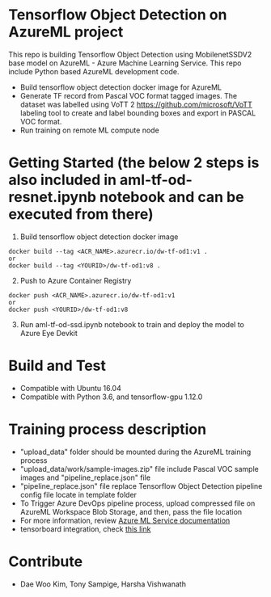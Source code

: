 # Tensorflow Object Detection on AzureML project
This repo is building Tensorflow Object Detection using MobilenetSSDV2 base model on AzureML - Azure Machine Learning Service. This repo include Python based AzureML development code.

- Build tensorflow object detection docker image for AzureML
- Generate TF record from Pascal VOC format tagged images. The dataset was labelled using VoTT 2 https://github.com/microsoft/VoTT labeling tool to create and label bounding boxes and export in PASCAL VOC format. 
- Run training on remote ML compute node


# Getting Started (the below 2 steps is also included in aml-tf-od-resnet.ipynb notebook and can be executed from there)
1. Build tensorflow object detection docker image
```
docker build --tag <ACR_NAME>.azurecr.io/dw-tf-od1:v1 .
or
docker build --tag <YOURID>/dw-tf-od1:v8 .
```
2. Push to Azure Container Registry
```
docker push <ACR_NAME>.azurecr.io/dw-tf-od1:v1
or
docker push <YOURID>/dw-tf-od1:v8
```
3. Run aml-tf-od-ssd.ipynb notebook to train and deploy the model to Azure Eye Devkit

# Build and Test
- Compatible with Ubuntu 16.04
- Compatible with Python 3.6, and tensorflow-gpu 1.12.0

# Training process description
- "upload_data" folder should be mounted during the AzureML training process
- "upload_data/work/sample-images.zip" file include Pascal VOC sample images and "pipeline_replace.json" file
- "pipeline_replace.json" file replace Tensorflow Object Detection pipeline config file locate in template folder
- To Trigger Azure DevOps pipeline process, upload compressed file on AzureML Workspace Blob Storage, and then, pass the file location
- For more information, review [Azure ML Service documentation](https://docs.microsoft.com/en-us/azure/machine-learning/service/)
- tensorboard integration, check [this link](https://github.com/Azure/MachineLearningNotebooks/blob/master/how-to-use-azureml/training-with-deep-learning/tensorboard/tensorboard.ipynb)

# Contribute
- Dae Woo Kim, Tony Sampige, Harsha Vishwanath
